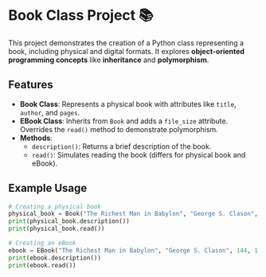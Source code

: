 # Book Class Project 📚

This project demonstrates the creation of a Python class representing a book, including physical and digital formats. It explores **object-oriented programming concepts** like **inheritance** and **polymorphism**.

## Features

- **Book Class**: Represents a physical book with attributes like `title`, `author`, and `pages`.
- **EBook Class**: Inherits from `Book` and adds a `file_size` attribute. Overrides the `read()` method to demonstrate polymorphism.
- **Methods**:
  - `description()`: Returns a brief description of the book.
  - `read()`: Simulates reading the book (differs for physical book and eBook).

## Example Usage

```python
# Creating a physical book
physical_book = Book("The Richest Man in Babylon", "George S. Clason", 144)
print(physical_book.description())
print(physical_book.read())

# Creating an eBook
ebook = EBook("The Richest Man in Babylon", "George S. Clason", 144, 1.5)
print(ebook.description())
print(ebook.read())
